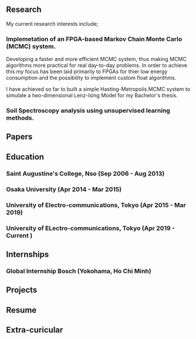 ## Research

My current research interests include;

### Implemetation of an FPGA-based Markov Chain Monte Carlo (MCMC) system.

Developing a faster and more efficient MCMC system, thus making MCMC algorithms more practical for real day-to-day problems. In order to achieve this my focus has been laid primarily to FPGAs for thier low energy consumption and the possibility to implement custom float algorithms. 

I have achieved so far to built a simple Hasting-Metropolis MCMC system to simulate a two-dimensional Lenz-Ising Model for my Bachelor's thesis.

### Soil Spectroscopy analysis using unsupervised learning methods.


## Papers

## Education

### Saint Augustine's College, Nso (Sep 2006 - Aug 2013)
### Osaka University (Apr 2014 - Mar 2015)
### University of Electro-communications, Tokyo (Apr 2015 - Mar 2019)
### University of ELectro-communications, Tokyo (Apr 2019 - Current )

## Internships

### Global Internship Bosch (Yokohama, Ho Chi Minh)

## Projects

## Resume

## Extra-curicular
